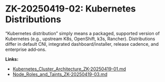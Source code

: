 # ZK-20250419-02: Kubernetes Distributions

“Kubernetes distribution” simply means a packaged, supported version of Kubernetes (e.g., upstream K8s, OpenShift, k3s, Rancher). Distributions differ in default CNI, integrated dashboard/installer, release cadence, and enterprise add‑ons.

**Links:**
- [Kubernetes_Cluster_Architecture_ZK-20250419-01.md](Kubernetes_Cluster_Architecture_ZK-20250419-01.md)
- [Node_Roles_and_Taints_ZK-20250419-03.md](Node_Roles_and_Taints_ZK-20250419-03.md)

